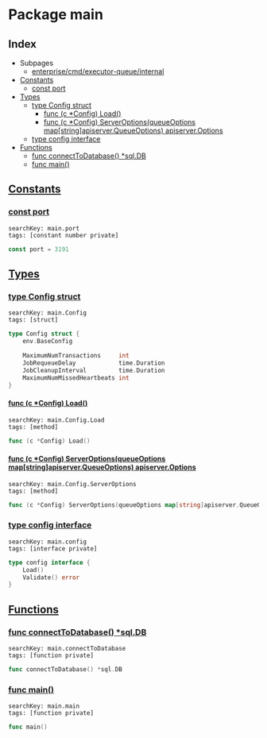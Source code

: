 # Package main

## Index

* Subpages
  * [enterprise/cmd/executor-queue/internal](executor-queue/internal.md)
* [Constants](#const)
    * [const port](#port)
* [Types](#type)
    * [type Config struct](#Config)
        * [func (c *Config) Load()](#Config.Load)
        * [func (c *Config) ServerOptions(queueOptions map[string]apiserver.QueueOptions) apiserver.Options](#Config.ServerOptions)
    * [type config interface](#config)
* [Functions](#func)
    * [func connectToDatabase() *sql.DB](#connectToDatabase)
    * [func main()](#main)


## <a id="const" href="#const">Constants</a>

### <a id="port" href="#port">const port</a>

```
searchKey: main.port
tags: [constant number private]
```

```Go
const port = 3191
```

## <a id="type" href="#type">Types</a>

### <a id="Config" href="#Config">type Config struct</a>

```
searchKey: main.Config
tags: [struct]
```

```Go
type Config struct {
	env.BaseConfig

	MaximumNumTransactions     int
	JobRequeueDelay            time.Duration
	JobCleanupInterval         time.Duration
	MaximumNumMissedHeartbeats int
}
```

#### <a id="Config.Load" href="#Config.Load">func (c *Config) Load()</a>

```
searchKey: main.Config.Load
tags: [method]
```

```Go
func (c *Config) Load()
```

#### <a id="Config.ServerOptions" href="#Config.ServerOptions">func (c *Config) ServerOptions(queueOptions map[string]apiserver.QueueOptions) apiserver.Options</a>

```
searchKey: main.Config.ServerOptions
tags: [method]
```

```Go
func (c *Config) ServerOptions(queueOptions map[string]apiserver.QueueOptions) apiserver.Options
```

### <a id="config" href="#config">type config interface</a>

```
searchKey: main.config
tags: [interface private]
```

```Go
type config interface {
	Load()
	Validate() error
}
```

## <a id="func" href="#func">Functions</a>

### <a id="connectToDatabase" href="#connectToDatabase">func connectToDatabase() *sql.DB</a>

```
searchKey: main.connectToDatabase
tags: [function private]
```

```Go
func connectToDatabase() *sql.DB
```

### <a id="main" href="#main">func main()</a>

```
searchKey: main.main
tags: [function private]
```

```Go
func main()
```

